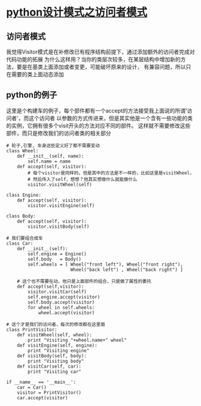 #  [python设计模式之访问者模式](http://dongweiming.github.io/python-visitor.html)

## 访问者模式

我觉得Visitor模式是在补修改已有程序结构前提下，通过添加额外的访问者完成对代码功能的拓展
为什么这样用？当你的类层次较多，在某层结构中增加新的方法，要是在基类上面添加或者变更，可能破坏原来的设计， 有兼容问题，所以只在需要的类上面动态添加

## python的例子

这里是个构建车的例子，每个部件都有一个accept的方法接受我上面说的所谓'访问者'，而这个访问者
以参数的方式传进来，但是其实他是一个含有一些功能的类的实例，它拥有很多个visit开头的方法对应不同的部件。
这样就不需要修改这些部件，而只是修改我们的访问者类的相关部分

    
    
    # 轮子,引擎, 车身这些定义好了都不需要变动
    class Wheel:
        def __init__(self, name):
            self.name = name
        def accept(self, visitor):
            # 每个visitor是同样的，但是其中的方法是不一样的，比如这里是visitWheel，
            # 然后传入了self，想想？他其实想做什么就能做什么
            visitor.visitWheel(self)
    
    class Engine:
        def accept(self, visitor):
            visitor.visitEngine(self)
    
    class Body:
        def accept(self, visitor):
            visitor.visitBody(self)
    
    # 我们要组合成车
    class Car:
        def __init__(self):
            self.engine = Engine()
            self.body   = Body()
            self.wheels = [ Wheel("front left"), Wheel("front right"),
                            Wheel("back left") , Wheel("back right") ]
    
        # 这个也不需要在动，他只是上面部件的组合，只是做了属性的委托
        def accept(self,visitor):
            visitor.visitCar(self)
            self.engine.accept(visitor)
            self.body.accept(visitor)
            for wheel in self.wheels:
                wheel.accept(visitor)
    
    # 这个才是我们的访问者，每次的修改都在这里面
    class PrintVisitor:
        def visitWheel(self, wheel):
            print "Visiting "+wheel.name+" wheel"
        def visitEngine(self, engine):
            print "Visiting engine"
        def visitBody(self, body):
            print "Visiting body"
        def visitCar(self, car):
            print "Visiting car"
    
    if __name__ == '__main__':
        car = Car()
        visitor = PrintVisitor()
        car.accept(visitor)
    


